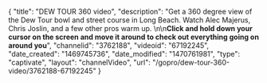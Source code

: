 {
    "title": "DEW TOUR 360 video",
    "description": "Get a 360 degree view of the Dew Tour bowl and street course in Long Beach. Watch Alec Majerus, Chris Joslin, and a few other pros warm up. \n\n**Click and hold down your cursor on the screen and move it around to check out everything going on around you**",
    "channelid": "3762188",
    "videoid": "67192245",
    "date_created": "1469745736",
    "date_modified": "1470761981",
    "type": "captivate",
    "layout": "channelVideo",
    "url": "\/gopro\/dew-tour-360-video\/3762188-67192245"
}